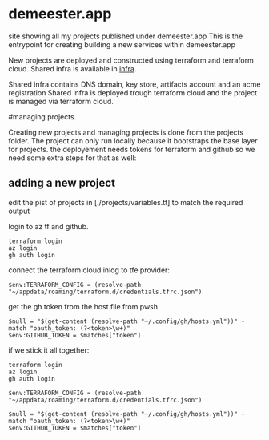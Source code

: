 # demeester.app
site showing all my projects published under demeester.app
This is the entrypoint for creating building a new services within demeester.app

New projects are deployed and constructed using terraform and terraform cloud.
Shared infra is available in [infra](./infra).

Shared infra contains DNS domain, key store, artifacts account and an acme registration
Shared infra is deployed trough terraform cloud and the project is managed via terraform cloud.

#managing projects.

Creating new projects and managing projects is done from the projects folder.
The project can only run locally because it bootstraps the base layer for projects.
the deployement needs tokens for terraform and github so we need some extra steps for that as well:

## adding a new project

edit the pist of projects in [./projects/variables.tf] to match the required output

login to az tf and github.
```
terraform login
az login
gh auth login
```
connect the terraform cloud inlog to tfe provider:
```pwsh
$env:TERRAFORM_CONFIG = (resolve-path "~/appdata/roaming/terraform.d/credentials.tfrc.json")
```

get the gh token from the host file
from pwsh
```pwsh
$null = "$(get-content (resolve-path "~/.config/gh/hosts.yml"))" -match "oauth_token: (?<token>\w+)"
$env:GITHUB_TOKEN = $matches["token"] 
```

if we stick it all together:
```
terraform login
az login
gh auth login

$env:TERRAFORM_CONFIG = (resolve-path "~/appdata/roaming/terraform.d/credentials.tfrc.json")

$null = "$(get-content (resolve-path "~/.config/gh/hosts.yml"))" -match "oauth_token: (?<token>\w+)"
$env:GITHUB_TOKEN = $matches["token"] 
```